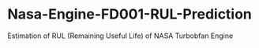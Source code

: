 # Nasa-Engine-FD001-RUL-Prediction
Estimation of RUL (Remaining Useful Life) of NASA Turbobfan Engine
